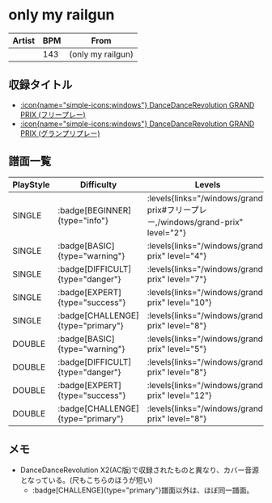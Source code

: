 # only my railgun

|Artist|BPM|From|
|------|---|----|
||143|(only my railgun)|

## 収録タイトル

- [:icon{name="simple-icons:windows"} DanceDanceRevolution GRAND PRIX (フリープレー)](/windows/grand-prix#フリープレー)
- [:icon{name="simple-icons:windows"} DanceDanceRevolution GRAND PRIX (グランプリプレー)](/windows/grand-prix)

## 譜面一覧

|PlayStyle|Difficulty|Levels|Notes|Movie|
|---------|----------|------|-----|-----|
|SINGLE| :badge[BEGINNER]{type="info"}| :levels{links="/windows/grand-prix#フリープレー,/windows/grand-prix" level="2"}|67/8||
|SINGLE| :badge[BASIC]{type="warning"}| :levels{links="/windows/grand-prix" level="4"}|114/12||
|SINGLE| :badge[DIFFICULT]{type="danger"}| :levels{links="/windows/grand-prix" level="7"}|167/29||
|SINGLE| :badge[EXPERT]{type="success"}| :levels{links="/windows/grand-prix" level="10"}|229/21||
|SINGLE| :badge[CHALLENGE]{type="primary"}| :levels{links="/windows/grand-prix" level="8"}|163/11(55)||
|DOUBLE| :badge[BASIC]{type="warning"}| :levels{links="/windows/grand-prix" level="5"}|137/17||
|DOUBLE| :badge[DIFFICULT]{type="danger"}| :levels{links="/windows/grand-prix" level="8"}|212/32||
|DOUBLE| :badge[EXPERT]{type="success"}| :levels{links="/windows/grand-prix" level="12"}|313/15||
|DOUBLE| :badge[CHALLENGE]{type="primary"}| :levels{links="/windows/grand-prix" level="8"}|135/26(55)||

## メモ

- DanceDanceRevolution X2(AC版)で収録されたものと異なり、カバー音源となっている。(尺もこちらのほうが短い)
  - :badge[CHALLENGE]{type="primary"}譜面以外は、ほぼ同一譜面。
